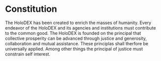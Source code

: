 # Constitution

The HoloDEX has been created to enrich the masses of humanity. 
Every endeavor of the HoloDEX and its agencies and institutions must contribute to the common good.
The HoloDEX is founded on the principal that collective prosperity can be advanced through justice and generosity, collaboration and mutual assistance. These principlas shall therfore be universally applied. 
Among other things the principal of justice must constrain self interest.
